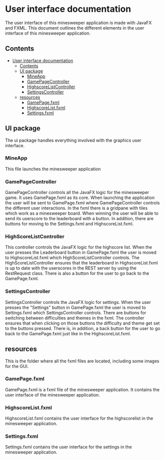 # User interface documentation

The user interface of this minesweeper application is made with JavaFX and FXML. This 
document outlines the different elements in the user interface of this minesweeper application.

## Contents

- [User interface documentation](#user-interface-documentation)
  - [Contents](#contents)
  - [UI package](#ui-package)
    - [MineApp](#mineApp)
    - [GamePageController](#gamePageController)
    - [HighscoreListController](#highscoreListController)
    - [SettingsController](#settingsController)
  - [resources](#resources)
    - [GamePage.fxml](#gamePage.fxml)
    - [HighscoreList.fxml](#highscoreList.fxml)
    - [Settings.fxml](#settings.fxml)

## UI package

The ui package handles everything involved with the graphics user interface.

### MineApp

This file launches the minesweeper application

### GamePageController

GamePageController controls all the JavaFX logic for the minesweeper game. It uses GamePage.fxml as its core. When launching the application the user will be sent to GamePage.fxml where GamePageController controls the different user interactions. In the fxml there is a gridpane with tiles which work as a minesweeper board. When winning the user will be able to send its userscore to the leaderboard with a button. In addition, there are buttons for moving to the Settings.fxml and HighscoreList.fxml. 

### HighScoreListController

This controller controls the JavaFX logic for the highscore list. When the user presses the Leaderboard button in GamePage.fxml the user is moved to HighscoreList.fxml which HighScoreListController controls. The HighScoreListController ensures that the leaderboard in HighscoreList.fxml is up to date with the userscores in the REST server by using the RestRequest class. There is also a button for the user to go back to the GamePage.fxml.

### SettingsController

SettingsController controls the JavaFX logic for settings. When the user presses the "Settings" button in GamePage.fxml the user is moved to Settings.fxml which SettingsController controls. There are buttons for switching between difficulties and themes in the fxml. The controller ensures that when clicking on those buttons the difficulty and theme get set to the buttons pressed. There is, in addition, a back button for the user to go back to the GamePage.fxml just like in the HighscoreList.fxml.

## resources

This is the folder where all the fxml files are located, including some images for the GUI.

### GamePage.fxml

GamePage.fxml is a fxml file of the minesweeper application. It contains the user interface of the minesweeper application.

### HighscoreList.fxml

HighscoreList.fxml contains the user interface for the highscorelist in the minesweeper application.

### Settings.fxml

Settings.fxml contains the user interface for the settings in the minesweeper application.
